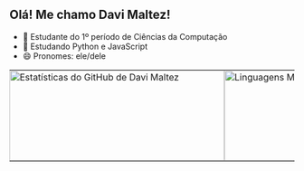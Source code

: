 ## Olá! Me chamo Davi Maltez!
- 🔭 Estudante do 1º período de Ciências da Computação
- 🌱 Estudando Python e JavaScript
- 😄 Pronomes: ele/dele


<table align="center" cellpadding="0" cellspacing="0" border="0" style="border-collapse:collapse;">
  <tr>
    <td style="padding:0;margin:0;vertical-align:middle;">
      <img
        src="https://github-readme-stats.vercel.app/api?username=davimaltez&show_icons=true&theme=radical&hide=prs,issues&commits_year=2025&card_width=320&hide_border=true"
        alt="Estatísticas do GitHub de Davi Maltez"
        width="380" height="160"
        style="display:block;border:0;margin:0;padding:0;" />
    </td>
    <td style="padding:0;margin:0;vertical-align:middle;">
      <img
        src="https://github-readme-stats.vercel.app/api/top-langs/?username=davimaltez&layout=compact&langs_count=6&theme=radical&card_width=320&hide_border=true"
        alt="Linguagens Mais Usadas por Davi Maltez"
        width="380" height="160"
        style="display:block;border:0;margin:0;padding:0;" />
    </td>
  </tr>
</table>
